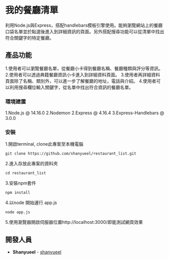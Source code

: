 # 我的餐廳清單

利用Node.js與Express，搭配handlebars模板引擎使用。能夠瀏覽網站上的餐廳口袋名單並於點選後進入到詳細資訊的頁面。另外搭配搜尋功能可以從清單中找出符合關鍵字的特定餐廳。

## 產品功能

1.使用者可以瀏覽餐廳名單，從餐廳小卡得到餐廳名稱、餐廳種類與評分等資訊。
2.使用者可以透過典籍餐廳資訊小卡進入到詳細資料頁面。
3.使用者再詳細資料頁面除了名稱、類別外，可以進一步了解餐廳的地址，電話與介紹。
4.使用者可以利用搜尋欄位輸入關鍵字，從名單中找出符合資訊的餐廳名單。

### 環境建置

1.Node.js @ 14.16.0
2.Nodemon
2.Express @ 4.16.4
3.Express-Handlebars @ 3.0.0

### 安裝

1.開啟terminal, clone此專案至本機電腦

```
git clone https://github.com/shanyueel/restaurant_list.git
```

2.進入存放此專案的資料夾

```
cd restaurant_list
```

3.安裝npm套件

```
npm install
```

4.以node 開始運行 app.js

```
node app.js
```

5.使用瀏覽器開啟伺服器位置http://localhost:3000/即能測試網頁效果

## 開發人員

* **Shanyueel** - [shanyueel](https://github.com/shanyueel)
